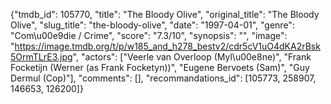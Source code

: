 {"tmdb_id": 105770, "title": "The Bloody Olive", "original_title": "The Bloody Olive", "slug_title": "the-bloody-olive", "date": "1997-04-01", "genre": "Com\u00e9die / Crime", "score": "7.3/10", "synopsis": "", "image": "https://image.tmdb.org/t/p/w185_and_h278_bestv2/cdr5cV1uO4dKA2rBsk5OrmTLrE3.jpg", "actors": ["Veerle van Overloop (Myl\u00e8ne)", "Frank Focketijn (Werner (as Frank Focketyn))", "Eugene Bervoets (Sam)", "Guy Dermul (Cop)"], "comments": [], "recommandations_id": [105773, 258907, 146653, 126200]}
